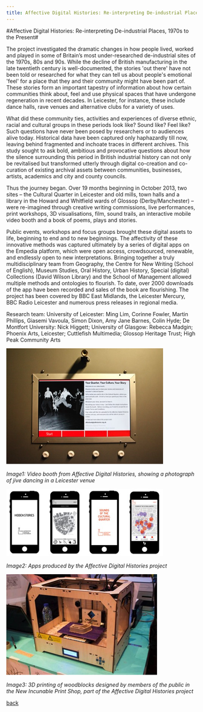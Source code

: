 ```yaml
---
title: Affective Digital Histories: Re-interpreting De-industrial Places, 1970s to the Present
---
```


#Affective Digital Histories: Re-interpreting De-industrial Places, 1970s to the Present#

The project investigated the dramatic changes in how people lived, worked and played in some of Britain’s most under-researched de-industrial sites of the 1970s, 80s and 90s.  While the decline of British manufacturing in the late twentieth century is well-documented, the stories 'out there' have not been told or researched for what they can tell us about people's emotional 'feel' for a place that they and their community might have been part of. These stories form an important tapestry of information about how certain communities think about, feel and use physical spaces that have undergone regeneration in recent decades. In Leicester, for instance, these include dance halls, rave venues and alternative clubs for a variety of uses. 

What did these community ties, activities and experiences of diverse ethnic, racial and cultural groups in these periods look like? Sound like? Feel like? Such questions have never been posed by researchers or to audiences alive today.  Historical data have been captured only haphazardly till now, leaving behind fragmented and inchoate traces in different archives.  This study sought to ask bold, ambitious and provocative questions about how the silence surrounding this period in British industrial history can not only be revitalised but transformed utterly through digital co-creation and co-curation of existing archival assets between communities, businesses, artists, academics and city and county councils. 

Thus the journey began. Over 19 months beginning in October 2013, two sites – the Cultural Quarter in Leicester and old mills, town halls and a library in the Howard and Whitfield wards of Glossop (Derby/Manchester) – were re-imagined through creative writing commissions, live performances, print workshops, 3D visualisations, film, sound trails, an interactive mobile video booth and a book of poems, plays and stories.  

Public events, workshops and focus groups brought these digital assets to life, beginning to end and to new beginnings. The affectivity of these innovative methods was captured ultimately by a series of digital apps on the Empedia platform, which were open access, crowdsourced,  renewable, and endlessly open to new interpretations. Bringing together a truly multidisciplinary team from Geography, the Centre for New Writing (School of English), Museum Studies, Oral History, Urban History, Special (digital) Collections (David Wilson Library) and the School of Management allowed multiple methods and ontologies to flourish. To date, over 2000 downloads of the app have been recorded and sales of the book are flourishing. The project has been covered by BBC East Midlands, the Leicester Mercury, BBC Radio Leicester and numerous press releases in regional media.

Research team: University of Leicester: Ming Lim, Corinne Fowler, Martin Phillips, Giasemi Vavoula, Simon Dixon, Amy Jane Barnes, Colin Hyde; De Montfort University: Nick Higgett; University of Glasgow: Rebecca Madgin; Phoenix Arts, Leicester; Cuttlefish Multimedia; Glossop Heritage Trust; High Peak Community Arts

![Image1: Video booth from Affective Digital Histories, showing a photograph of jive dancing in a Leicester venue](Images/14a.jpg)

_Image1: Video booth from Affective Digital Histories, showing a photograph of jive dancing in a Leicester venue_

![Image2:Apps produced by the Affective Digital Histories project](Images/14b.jpg)

_Image2: Apps produced by the Affective Digital Histories project_

![Image3: 3D printing of woodblocks designed by members of the public in the New Incunable Print Shop, part of the Affective Digital Histories project](Images/14c.jpg)

_Image3: 3D printing of woodblocks designed by members of the public in the New Incunable Print Shop, part of the Affective Digital Histories project_

[back](./)
